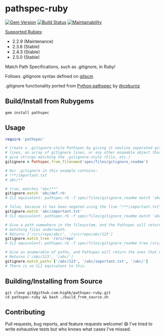 pathspec-ruby
=============

[![Gem Version](https://badge.fury.io/rb/pathspec.svg)](https://badge.fury.io/rb/pathspec) [![Build Status](https://travis-ci.org/highb/pathspec-ruby.svg?branch=master)](https://travis-ci.org/highb/pathspec-ruby) [![Maintainability](https://api.codeclimate.com/v1/badges/4f3b5917e01fb34f790d/maintainability)](https://codeclimate.com/github/highb/pathspec-ruby/maintainability)

[Supported Rubies](https://www.ruby-lang.org/en/downloads/):
- 2.2.9 (Maintenance)
- 2.3.6 (Stable)
- 2.4.3 (Stable)
- 2.5.0 (Stable)

Match Path Specifications, such as .gitignore, in Ruby!

Follows .gitignore syntax defined on [gitscm](http://git-scm.com/docs/gitignore)

.gitignore functionality ported from [Python pathspec](https://pypi.python.org/pypi/pathspec/0.2.2) by [@cpburnz](https://github.com/cpburnz/python-path-specification)

## Build/Install from Rubygems
```shell
gem install pathspec
```

## Usage
```ruby
require 'pathspec'

# Create a .gitignore-style Pathspec by giving it newline separated gitignore
# lines, an array of gitignore lines, or any other enumable object that will
# give strings matching the .gitignore-style (File, etc.)
gitignore = Pathspec.from_filename('spec/files/gitignore_readme')

# Our .gitignore in this example contains:
# !**/important.txt
# abc/**

# true, matches "abc/**"
gitignore.match 'abc/def.rb'
# CLI equivalent: pathspec.rb -f spec/files/gitignore_readme match 'abc/def.rb'

# false, because it has been negated using the line "!**/important.txt"
gitignore.match 'abc/important.txt'
# CLI equivalent: pathspec.rb -f spec/files/gitignore_readme match 'abc/important.txt'

# Give a path somewhere in the filesystem, and the Pathspec will return all
# matching files underneath.
# Returns ['/src/repo/abc/', '/src/repo/abc/123']
gitignore.match_tree '/src/repo'
# CLI equivalent: pathspec.rb -f spec/files/gitignore_readme tree /src/repo

# Give an enumerable of paths, and Pathspec will return the ones that match.
# Returns ['/abc/123', '/abc/']
gitignore.match_paths ['/abc/123', '/abc/important.txt', '/abc/']
# There is no CLI equivalent to this.
```

## Building/Installing from Source
```shell
git clone git@github.com:highb/pathspec-ruby.git
cd pathspec-ruby && bash ./build_from_source.sh
```

## Contributing
Pull requests, bug reports, and feature requests welcome! :smile: I've tried to write exhaustive tests but who knows what cases I've missed.
